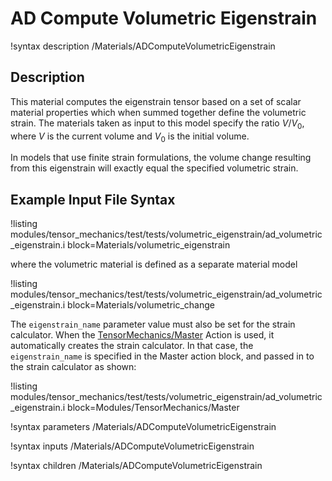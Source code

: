 # AD Compute Volumetric Eigenstrain

!syntax description /Materials/ADComputeVolumetricEigenstrain

## Description

This material computes the eigenstrain tensor based on a set of scalar material properties
which when summed together define the volumetric strain. The materials taken as input to this
model specify the ratio $V/V_0$, where $V$ is the current volume and $V_0$ is the initial
volume.

In models that use finite strain formulations, the volume change resulting from
this eigenstrain will exactly equal the specified volumetric strain.

## Example Input File Syntax

!listing modules/tensor_mechanics/test/tests/volumetric_eigenstrain/ad_volumetric_eigenstrain.i
         block=Materials/volumetric_eigenstrain

where the volumetric material is defined as a separate material model

!listing modules/tensor_mechanics/test/tests/volumetric_eigenstrain/ad_volumetric_eigenstrain.i
         block=Materials/volumetric_change

The `eigenstrain_name` parameter value must also be set for the strain calculator. When the
[TensorMechanics/Master](/Modules/TensorMechanics/Master/index.md) Action is used, it automatically creates the strain
calculator. In that case, the `eigenstrain_name` is specified in the Master action block, and
passed in to the strain calculator as shown:

!listing modules/tensor_mechanics/test/tests/volumetric_eigenstrain/ad_volumetric_eigenstrain.i
         block=Modules/TensorMechanics/Master

!syntax parameters /Materials/ADComputeVolumetricEigenstrain

!syntax inputs /Materials/ADComputeVolumetricEigenstrain

!syntax children /Materials/ADComputeVolumetricEigenstrain
